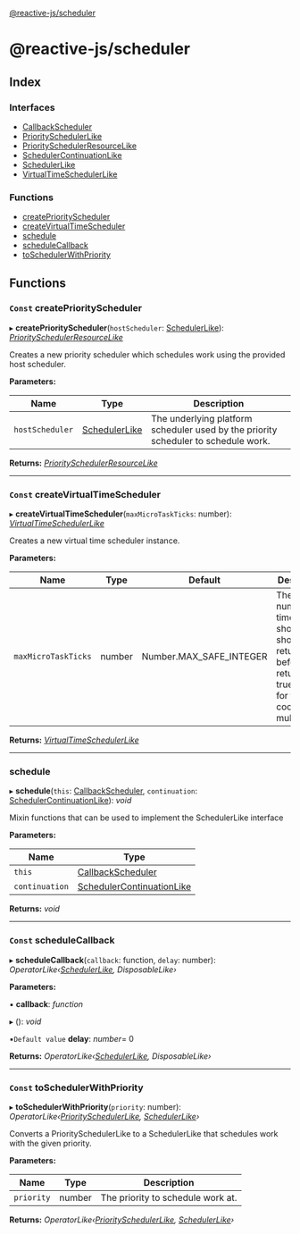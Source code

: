 [@reactive-js/scheduler](README.md)

# @reactive-js/scheduler

## Index

### Interfaces

* [CallbackScheduler](interfaces/callbackscheduler.md)
* [PrioritySchedulerLike](interfaces/priorityschedulerlike.md)
* [PrioritySchedulerResourceLike](interfaces/priorityschedulerresourcelike.md)
* [SchedulerContinuationLike](interfaces/schedulercontinuationlike.md)
* [SchedulerLike](interfaces/schedulerlike.md)
* [VirtualTimeSchedulerLike](interfaces/virtualtimeschedulerlike.md)

### Functions

* [createPriorityScheduler](README.md#const-createpriorityscheduler)
* [createVirtualTimeScheduler](README.md#const-createvirtualtimescheduler)
* [schedule](README.md#schedule)
* [scheduleCallback](README.md#const-schedulecallback)
* [toSchedulerWithPriority](README.md#const-toschedulerwithpriority)

## Functions

### `Const` createPriorityScheduler

▸ **createPriorityScheduler**(`hostScheduler`: [SchedulerLike](interfaces/schedulerlike.md)): *[PrioritySchedulerResourceLike](interfaces/priorityschedulerresourcelike.md)*

Creates a new priority scheduler which schedules work using the provided
host scheduler.

**Parameters:**

Name | Type | Description |
------ | ------ | ------ |
`hostScheduler` | [SchedulerLike](interfaces/schedulerlike.md) | The underlying platform scheduler used by the priority scheduler to schedule work.  |

**Returns:** *[PrioritySchedulerResourceLike](interfaces/priorityschedulerresourcelike.md)*

___

### `Const` createVirtualTimeScheduler

▸ **createVirtualTimeScheduler**(`maxMicroTaskTicks`: number): *[VirtualTimeSchedulerLike](interfaces/virtualtimeschedulerlike.md)*

Creates a new virtual time scheduler instance.

**Parameters:**

Name | Type | Default | Description |
------ | ------ | ------ | ------ |
`maxMicroTaskTicks` | number |  Number.MAX_SAFE_INTEGER | The max number of times shouldYield should return false before returning true. Useful for testing cooperative multitasking.  |

**Returns:** *[VirtualTimeSchedulerLike](interfaces/virtualtimeschedulerlike.md)*

___

###  schedule

▸ **schedule**(`this`: [CallbackScheduler](interfaces/callbackscheduler.md), `continuation`: [SchedulerContinuationLike](interfaces/schedulercontinuationlike.md)): *void*

Mixin functions that can be used to implement the SchedulerLike interface

**Parameters:**

Name | Type |
------ | ------ |
`this` | [CallbackScheduler](interfaces/callbackscheduler.md) |
`continuation` | [SchedulerContinuationLike](interfaces/schedulercontinuationlike.md) |

**Returns:** *void*

___

### `Const` scheduleCallback

▸ **scheduleCallback**(`callback`: function, `delay`: number): *OperatorLike‹[SchedulerLike](interfaces/schedulerlike.md), DisposableLike›*

**Parameters:**

▪ **callback**: *function*

▸ (): *void*

▪`Default value`  **delay**: *number*= 0

**Returns:** *OperatorLike‹[SchedulerLike](interfaces/schedulerlike.md), DisposableLike›*

___

### `Const` toSchedulerWithPriority

▸ **toSchedulerWithPriority**(`priority`: number): *OperatorLike‹[PrioritySchedulerLike](interfaces/priorityschedulerlike.md), [SchedulerLike](interfaces/schedulerlike.md)›*

Converts a PrioritySchedulerLike to a SchedulerLike that schedules work with the given priority.

**Parameters:**

Name | Type | Description |
------ | ------ | ------ |
`priority` | number | The priority to schedule work at.  |

**Returns:** *OperatorLike‹[PrioritySchedulerLike](interfaces/priorityschedulerlike.md), [SchedulerLike](interfaces/schedulerlike.md)›*
